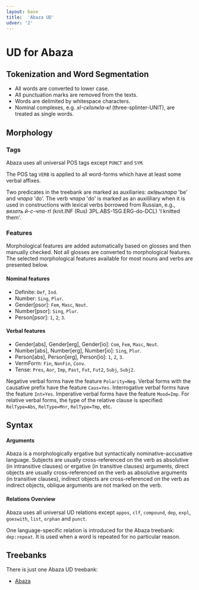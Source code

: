 ```yaml
---
layout: base
title:  'Abaza UD'
udver: '2'
---
```


# UD for Abaza <!-- <span class="flagspan"><img class="flag" src="../../flags/svg/RU-ABAZA.svg" /></span> -->


## Tokenization and Word Segmentation

* All words are converted to lower case.
* All punctuation marks are removed from the texts.
* Words are delimited by whitespace characters.
* Nominal complexes, e.g. *хI-скIолкIа-кI* (three-splinter-UNIT), are treated as single words.


## Morphology

### Tags

Abaza uses all universal POS tags except `PUNCT` and `SYM`.

The POS tag `VERB` is applied to all word-forms which have at least some verbal affixes.

Two predicates in the treebank are marked as auxiliaries: *акIвызлара* 'be' and *чпара* 'do'. The verb *чпара* 'do' is marked as an auxililiary when it is used in constructions with lexical verbs borrowed from Russian, e.g., *вязать й-с-чпа-тI* (knit.INF (Rus) 3PL.ABS-1SG.ERG-do-DCL) 'I knitted them'.

### Features

Morphological features are added automatically based on glosses and then manually checked. Not all glosses are converted to morphological features. The selected morphological features available for most nouns and verbs are presented below.

#### Nominal features

* Definite: `Def`, `Ind`.
* Number: `Sing`, `Plur`.
* Gender[psor]: `Fem`, `Masc`, `Neut`.
* Number[psor]: `Sing`, `Plur`.
* Person[psor]: `1`, `2`, `3`.

#### Verbal features

* Gender[abs], Gender[erg], Gender[io]: `Com`, `Fem`, `Masc`, `Neut`.
* Number[abs], Number[erg], Number[io]: `Sing`, `Plur`.
* Person[abs], Person[erg], Person[io]: `1`, `2`, `3`.
* VermForm: `Fin`, `NonFin`, `Conv`.
* Tense: `Pres`, `Aor`, `Imp`, `Past`, `Fut`, `Fut2`, `Subj`, `Subj2`.

Negative verbal forms have the feature `Polarity=Neg`. Verbal forms with the causative prefix have the feature `Caus=Yes`. Interrogative verbal forms have the feature `Int=Yes`. Imperative verbal forms have the feature `Mood=Imp`. For relative verbal forms, the type of the relative clause is specified: `RelType=Abs`, `RelType=Mnr`, `RelType=Tmp`, etc.

## Syntax

#### Arguments

Abaza is a morphologically ergative but syntactically nominative-accusative language. Subjects are usually cross-referenced on the verb as absolutive (in intransitive clauses) or ergative (in transitive clauses) arguments, direct objects are usually cross-referenced on the verb as absolutive arguments (in transitive clauses), indirect objects are cross-referenced on the verb as indirect objects, oblique arguments are not marked on the verb.

#### Relations Overview

Abaza uses all universal UD relations except `appos`, `clf`, `compound`, `dep`, `expl`, `goeswith`, `list`, `orphan` and `punct`.

One language-specific relation is introduced for the Abaza treebank: `dep:repeat`. It is used when a word is repeated for no particular reason.


## Treebanks

There is just one Abaza UD treebank:

  * [Abaza](../treebanks/abq/index.html)


